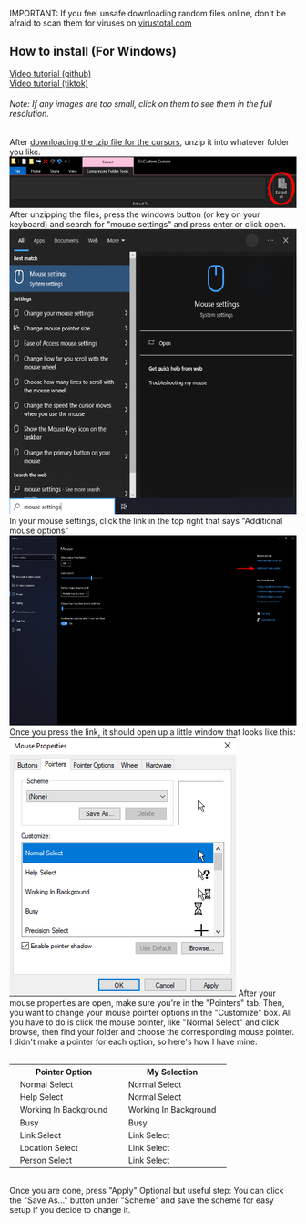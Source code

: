 IMPORTANT: If you feel unsafe downloading random files online, don't be afraid to scan them for viruses on <a href="https://www.virustotal.com/gui/home/upload">virustotal.com</a>
<h2>How to install (For Windows)</h2>
<a href="github.com">Video tutorial (github)</a><br><a href="tiktok.com">Video tutorial (tiktok)</a>
<h6>Note: If any images are too small, click on them to see them in the full resolution.</h6>
After <a href="https://github.com/AlmightyDragonlord/Mouse-Cursor/blob/main/K'uhul%20Ajaw%20Cursor.zip">downloading the .zip file for the cursors</a>, unzip it into whatever folder you like.
<img src="https://github.com/AlmightyDragonlord/Mouse-Cursor/blob/main/pictures/cursors3.png" alt="Unzip button" style="width:600px;height:90px;">
After unzipping the files, press the windows button (or key on your keyboard) and search for "mouse settings" and press enter or click open.
<img src="https://github.com/AlmightyDragonlord/Mouse-Cursor/blob/main/pictures/cursors4.png" alt="Search mouse settings" style="width:600px;height:500px;">
In your mouse settings, click the link in the top right that says "Additional mouse options"
<img src="https://github.com/AlmightyDragonlord/Mouse-Cursor/blob/main/pictures/cursors5.png" alt="Press the second link from the top" style="width:600px;height:333px;">
Once you press the link, it should open up a little window that looks like this:
<img src="https://github.com/AlmightyDragonlord/Mouse-Cursor/blob/main/pictures/cursors6.png" alt="Mouse properties window" style="width:398px;height:455px;">
After your mouse properties are open, make sure you're in the "Pointers" tab. Then, you want to change your mouse pointer options in the "Customize" box. All you have to do is click the mouse pointer, like "Normal Select" and click browse, then find your folder and choose the corresponding mouse pointer.
I didn't make a pointer for each option, so here's how I have mine:
<br>
<br>
<table>
  <tr>
    <th>Pointer Option</th>
    <th>My Selection</th>
  </tr>
  <tr>
    <td>&nbsp;&nbsp;&nbsp;Normal Select&nbsp;&nbsp;&nbsp;</td>
    <td>&nbsp;&nbsp;&nbsp;Normal Select&nbsp;&nbsp;&nbsp;</td>
  </tr>
  <tr>
    <td>&nbsp;&nbsp;&nbsp;Help Select&nbsp;&nbsp;&nbsp;</td>
    <td>&nbsp;&nbsp;&nbsp;Normal Select&nbsp;&nbsp;&nbsp;</td>
  </tr>
  <tr>
    <td>&nbsp;&nbsp;&nbsp;Working In Background&nbsp;&nbsp;&nbsp;</td>
    <td>&nbsp;&nbsp;&nbsp;Working In Background&nbsp;&nbsp;&nbsp;</td>
  </tr>
  <tr>
    <td>&nbsp;&nbsp;&nbsp;Busy&nbsp;&nbsp;&nbsp;</td>
    <td>&nbsp;&nbsp;&nbsp;Busy&nbsp;&nbsp;&nbsp;</td>
  </tr>
  <tr>
    <td>&nbsp;&nbsp;&nbsp;Link Select&nbsp;&nbsp;&nbsp;</td>
    <td>&nbsp;&nbsp;&nbsp;Link Select&nbsp;&nbsp;&nbsp;</td>
  </tr>
  <tr>
    <td>&nbsp;&nbsp;&nbsp;Location Select&nbsp;&nbsp;&nbsp;</td>
    <td>&nbsp;&nbsp;&nbsp;Link Select&nbsp;&nbsp;&nbsp;</td>
  </tr>
  <tr>
    <td>&nbsp;&nbsp;&nbsp;Person Select&nbsp;&nbsp;&nbsp;</td>
    <td>&nbsp;&nbsp;&nbsp;Link Select&nbsp;&nbsp;&nbsp;</td>
  </tr>
</table>
<br>
Once you are done, press "Apply"
Optional but useful step: You can click the "Save As..." button under "Scheme" and save the scheme for easy setup if you decide to change it.
